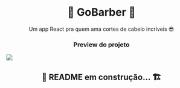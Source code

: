 <h1 align=center>
  💈 GoBarber 💈
</h1>

<p align=center>Um app React pra quem ama cortes de cabelo incríveis 😎</p>

<h3 align=center>Preview do projeto</h3>

<img src=".github/gobarber.gif" />

<h2 align=center>
  🚧 README em construção... 🏗️
</h2>
